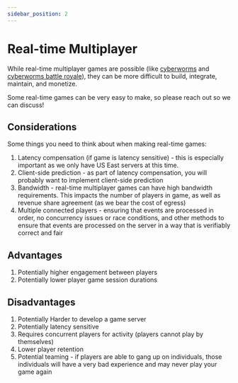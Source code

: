 ```yaml
---
sidebar_position: 2
---
```


# Real-time Multiplayer

While real-time multiplayer games are possible (like [cyberworms](https://ultimatearcade.io/cyber-worms) and [cyberworms battle royale](https://ultimatearcade.io/cyber-worms?mode=battle-royale)), they can be more difficult to build, integrate, maintain, and monetize.

Some real-time games can be very easy to make, so please reach out so we can discuss!

## Considerations

Some things you need to think about when making real-time games:

1. Latency compensation (if game is latency sensitive) - this is especially important as we only have US East servers at this time.
2. Client-side prediction - as part of latency compensation, you will probably want to implement client-side prediction
3. Bandwidth - real-time multiplayer games can have high bandwidth requirements. This impacts the number of players in game, as well as revenue share agreement (as we bear the cost of egress)
4. Multiple connected players - ensuring that events are processed in order, no concurrency issues or race conditions, and other methods to ensure that events are processed on the server in a way that is verifiably correct and fair

## Advantages

1. Potentially higher engagement between players
2. Potentially lower player game session durations

## Disadvantages

1. Potentially Harder to develop a game server
2. Potentially latency sensitive
3. Requires concurrent players for activity (players cannot play by themselves)
4. Lower player retention
5. Potential teaming - if players are able to gang up on individuals, those individuals will have a very bad experience and may never play your game again
